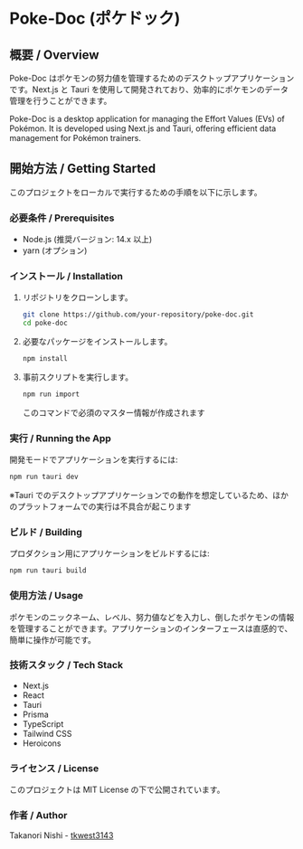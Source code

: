 # Poke-Doc (ポケドック)

## 概要 / Overview

Poke-Doc はポケモンの努力値を管理するためのデスクトップアプリケーションです。Next.js と Tauri を使用して開発されており、効率的にポケモンのデータ管理を行うことができます。

Poke-Doc is a desktop application for managing the Effort Values (EVs) of Pokémon. It is developed using Next.js and Tauri, offering efficient data management for Pokémon trainers.

## 開始方法 / Getting Started

このプロジェクトをローカルで実行するための手順を以下に示します。

### 必要条件 / Prerequisites

- Node.js (推奨バージョン: 14.x 以上)
- yarn (オプション)

### インストール / Installation

1. リポジトリをクローンします。

   ```bash
   git clone https://github.com/your-repository/poke-doc.git
   cd poke-doc
   ```

2. 必要なパッケージをインストールします。

   ```bash
   npm install
   ```

3. 事前スクリプトを実行します。

   ```bash
   npm run import
   ```

   このコマンドで必須のマスター情報が作成されます

### 実行 / Running the App

開発モードでアプリケーションを実行するには:

```bash
npm run tauri dev
```

※Tauri でのデスクトップアプリケーションでの動作を想定しているため、ほかのプラットフォームでの実行は不具合が起こります

### ビルド / Building

プロダクション用にアプリケーションをビルドするには:

```bash
npm run tauri build
```

### 使用方法 / Usage

ポケモンのニックネーム、レベル、努力値などを入力し、倒したポケモンの情報を管理することができます。アプリケーションのインターフェースは直感的で、簡単に操作が可能です。

### 技術スタック / Tech Stack

- Next.js
- React
- Tauri
- Prisma
- TypeScript
- Tailwind CSS
- Heroicons

### ライセンス / License

このプロジェクトは MIT License の下で公開されています。

### 作者 / Author

Takanori Nishi - [tkwest3143](https://github.com/tkwest3143)

